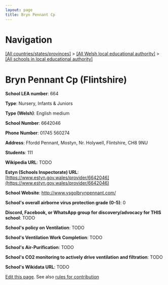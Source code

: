 ```yaml
---
layout: page
title: Bryn Pennant Cp
---
```

# Navigation

[[All countries/states/provinces]](../../..) > [[All Welsh local educational authority]](../..) > [[All schools in local educational authority]](..)

# Bryn Pennant Cp (Flintshire)

**School LEA number**: 664

**Type**: Nursery, Infants & Juniors

**Type (Welsh)**: English medium

**School Number**: 6642046

**Phone Number**: 01745 560274

**Address**: Ffordd Pennant, Mostyn, Nr. Holywell, Flintshire, CH8 9NU

**Students**: 111

**Wikipedia URL**: TODO

**Estyn (Schools Inspectorate) URL**: [https://www.estyn.gov.wales/provider/6642046](https://www.estyn.gov.wales/provider/6642046)

**School Website**: http://www.ysgolbrynpennant.com/

**School's overall airborne virus protection grade (0-5)**: 0

**Discord, Facebook, or WhatsApp group for discovery/advocacy for THIS school**: TODO

**School's policy on Ventilation**: TODO

**School's Ventilation Work Completion**: TODO

**School's Air-Purification**: TODO

**School's CO2 monitoring to actively drive ventilation and filtration**: TODO

**School's Wikidata URL**: TODO




[Edit this page](https://github.com/ventilate-schools/Wales/edit/prif/./Flintshire/Bryn_Pennant_Cp.md). See also [rules for contribution](../../../contribution-rules/)